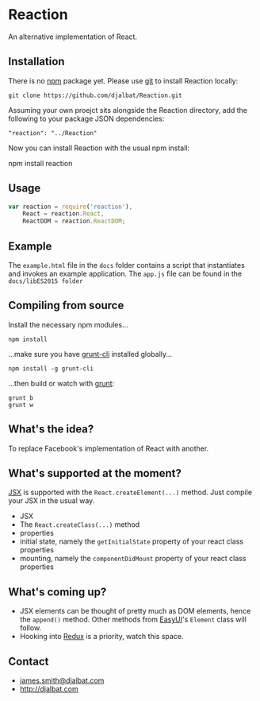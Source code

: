 # Reaction

An alternative implementation of React.

## Installation

There is no [npm](https://www.npmjs.com/) package yet. Please use [git](https://git-scm.com/) to install Reaction locally:

    git clone https://github.com/djalbat/Reaction.git

Assuming your own proejct sits alongside the Reaction directory, add the following to your package JSON dependencies:

    "reaction": "../Reaction"

Now you can install Reaction with the usual npm install:

   npm install reaction

## Usage

```js
var reaction = require('reaction'),
    React = reaction.React,
    ReactDOM = reaction.ReactDOM;
```

## Example

The `example.html` file in the `docs` folder contains a script that instantiates and invokes an example application. The `app.js` file can be found in the `docs/libES2015 folder`

## Compiling from source

Install the necessary npm modules...

    npm install

...make sure you have [grunt-cli](http://gruntjs.com/getting-started) installed globally...

    npm install -g grunt-cli

...then build or watch with [grunt](http://gruntjs.com/):

    grunt b
    grunt w

## What's the idea?

To replace Facebook's implementation of React with another.

## What's supported at the moment?

[JSX](https://facebook.github.io/react/docs/jsx-in-depth.html) is supported with the `React.createElement(...)` method. Just compile your JSX in the usual way.

- JSX
- The `React.createClass(...)` method
- properties
- initial state, namely the `getInitialState` property of your react class properties
- mounting, namely the `componentDidMount` property of your react class properties

## What's coming up?

- JSX elements can be thought of pretty much as DOM elements, hence the `append()` method. Other methods from [EasyUI](https://github.com/djalbat/EasyUI)'s `Element` class will follow.
- Hooking into [Redux](https://github.com/reactjs/react-redux) is a priority, watch this space.

## Contact

- james.smith@djalbat.com
- http://djalbat.com

